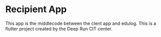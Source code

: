 # Recipient App

This app is the middlecode between the clent app and edulog.
This is a flutter project created by the Deep Run CIT center.